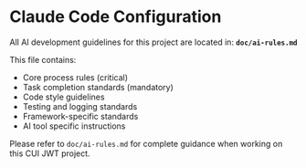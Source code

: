 # Claude Code Configuration

All AI development guidelines for this project are located in: **`doc/ai-rules.md`**

This file contains:
- Core process rules (critical)
- Task completion standards (mandatory)
- Code style guidelines
- Testing and logging standards
- Framework-specific standards
- AI tool specific instructions

Please refer to `doc/ai-rules.md` for complete guidance when working on this CUI JWT project.